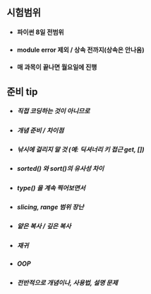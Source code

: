 ## 시험범위

- #### 파이썬 8일 전범위

- #### module error 제외 / 상속 전까지(상속은 안나옴)

- #### 매 과목이 끝나면 월요일에 진행



## 준비 tip

- ##### 직접 코딩하는 것이 아니므로

- ##### 개념 준비 / 차이점

- ##### 낚시에 걸리지 말 것 (예: 딕셔너리 키 접근 get, [])

- ##### sorted() 와 sort()의 유사성 차이

- ##### type() 을 계속 찍어보면서

- ##### slicing, range 범위 장난

- ##### 얕은 복사 / 깊은 복사

- ##### 재귀

- ##### OOP

- ##### 전반적으로 개념이나, 사용법, 설명 문제

